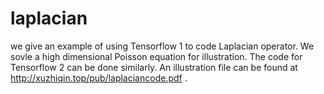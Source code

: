 # laplacian

we give an example of using Tensorflow 1 to code Laplacian operator.
We sovle a high dimensional Poisson equation for illustration. The code for
Tensorflow 2 can be done similarly. An illustration file can be found at http://xuzhiqin.top/pub/laplaciancode.pdf .
